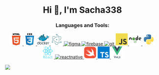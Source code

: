 <h1 align="center">Hi 👋, I'm Sacha338</h1>

<p align="left">
</p>

<h3 align="center">Languages and Tools:</h3>
<p align="center"> <a href="https://www.w3.org/html/" target="_blank" rel="noreferrer"> 
                  <img src="https://raw.githubusercontent.com/devicons/devicon/master/icons/html5/html5-original-wordmark.svg" alt="html5" width="40" height="40"/> </a> 
                  <a href="https://www.w3schools.com/css/" target="_blank" rel="noreferrer"> 
                  <img src="https://raw.githubusercontent.com/devicons/devicon/master/icons/css3/css3-original-wordmark.svg" alt="css3" width="40" height="40"/> </a> 
                  <a href="https://www.docker.com/" target="_blank" rel="noreferrer"> 
                  <img src="https://raw.githubusercontent.com/devicons/devicon/master/icons/docker/docker-original-wordmark.svg" alt="docker" width="40" height="40"/> </a> 
                  <a href="https://www.electronjs.org" target="_blank" rel="noreferrer"> 
                  <img src="https://raw.githubusercontent.com/devicons/devicon/master/icons/electron/electron-original.svg" alt="electron" width="40" height="40"/> </a> 
                  <a href="https://www.figma.com/" target="_blank" rel="noreferrer"> 
                  <img src="https://www.vectorlogo.zone/logos/figma/figma-icon.svg" alt="figma" width="40" height="40"/> </a>                     
                  <a href="https://firebase.google.com/" target="_blank" rel="noreferrer"> 
                  <img src="https://www.vectorlogo.zone/logos/firebase/firebase-icon.svg" alt="firebase" width="40" height="40"/> </a> 
                  <a href="https://git-scm.com/" target="_blank" rel="noreferrer"> 
                  <img src="https://www.vectorlogo.zone/logos/git-scm/git-scm-icon.svg" alt="git" width="40" height="40"/> </a> 
                  <a href="https://developer.mozilla.org/en-US/docs/Web/JavaScript" target="_blank" rel="noreferrer"> 
                  <img src="https://raw.githubusercontent.com/devicons/devicon/master/icons/javascript/javascript-original.svg" alt="javascript" width="40" height="40"/> </a> 
                  <a href="https://nodejs.org" target="_blank" rel="noreferrer"> 
                  <img src="https://raw.githubusercontent.com/devicons/devicon/master/icons/nodejs/nodejs-original-wordmark.svg" alt="nodejs" width="40" height="40"/> </a> 
                  <a href="https://www.python.org" target="_blank" rel="noreferrer"> 
                  <img src="https://raw.githubusercontent.com/devicons/devicon/master/icons/python/python-original.svg" alt="python" width="40" height="40"/> </a> 
                  <a href="https://reactjs.org/" target="_blank" rel="noreferrer"> 
                  <img src="https://raw.githubusercontent.com/devicons/devicon/master/icons/react/react-original-wordmark.svg" alt="react" width="40" height="40"/> </a> 
                  <a href="https://reactnative.dev/" target="_blank" rel="noreferrer"> 
                  <img src="https://reactnative.dev/img/header_logo.svg" alt="reactnative" width="40" height="40"/> </a> 
                  <a href="https://developer.apple.com/swift/" target="_blank" rel="noreferrer"> 
                  <img src="https://raw.githubusercontent.com/devicons/devicon/master/icons/swift/swift-original.svg" alt="swift" width="40" height="40"/> </a> 
                  <a href="https://www.typescriptlang.org/" target="_blank" rel="noreferrer"> 
                  <img src="https://raw.githubusercontent.com/devicons/devicon/master/icons/typescript/typescript-original.svg" alt="typescript" width="40" height="40"/> </a> 
                  <a href="https://vuejs.org/" target="_blank" rel="noreferrer"> 
                  <img src="https://raw.githubusercontent.com/devicons/devicon/master/icons/vuejs/vuejs-original-wordmark.svg" alt="vuejs" width="40" height="40"/> </a> 
</p>



<img align="center" src="https://github-readme-stats.vercel.app/api?username=Sacha338&show_icons=true&show=prs_merged,prs_merged_percentage&theme=nightowl&border_radius=15"/>
